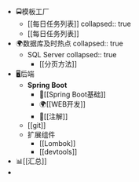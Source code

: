 - 🚍模板工厂
	- [[每日任务列表]]
	  collapsed:: true
	- [[每日任务列表]]
- 🌍数据库及时热点
  collapsed:: true
	- SQL Server
	  collapsed:: true
		- [[分页方法]]
- 🖥后端
	- **Spring Boot**
		- 👀[[Spring Boot基础]]
		- 🌍[[WEB开发]]
		- 👏[[注解]]
	- [[git]]
	- 扩展组件
		- [[Lombok]]
		- [[devtools]]
- 📊[[汇总]]
-